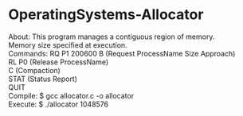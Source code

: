 # OperatingSystems-Allocator  

About: This program manages a contiguous region of memory.  
   		 Memory size specified at execution.  
Commands: RQ P1 200600 B (Request ProcessName Size Approach)  
   		    RL P0 (Release ProcessName)  
   		    C (Compaction)  
   		  	STAT (Status Report)  
   		  	QUIT  
Compile: $ gcc allocator.c -o allocator  
Execute: $ ./allocator 1048576  
